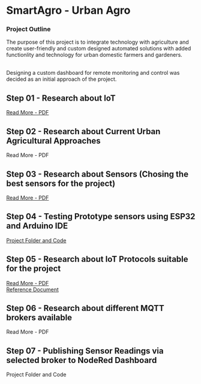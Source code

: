 # SmartAgro  - Urban Agro

### Project Outline

The purpose of this project is to integrate technology with agriculture and create user-friendly and custom designed automated solutions with added functionlity and technology for urban domestic farmers and gardeners. <br/><br/>

Designing a custom dashboard for remote monitoring and control was decided as an initial approach of the project. <br/>

## Step 01 - Research about IoT

[Read More - PDF](https://github.com/oshani-jayawardane/SmartAgro/blob/main/IoT-Introduction.pdf)

## Step 02 - Research about Current Urban Agricultural Approaches

Read More - PDF

## Step 03 - Research about Sensors (Chosing the best sensors for the project) 

[Read More - PDF](https://github.com/oshani-jayawardane/SmartAgro/blob/main/Smart-Agro-Sensors-Guide.pdf)

## Step 04 - Testing Prototype sensors using ESP32 and Arduino IDE 

[Project Folder and Code](https://github.com/oshani-jayawardane/SmartAgro/tree/main/Sensor_to_ESP32)

## Step 05 - Research about IoT Protocols suitable for the project

[Read More - PDF]() <br/>
[Reference Document](https://github.com/oshani-jayawardane/SmartAgro/blob/main/Protocol%20Comparison.pdf)

## Step 06 - Research about different MQTT brokers available

Read More - PDF

## Step 07 - Publishing Sensor Readings via selected broker to NodeRed Dashboard

Project Folder and Code

